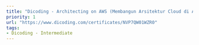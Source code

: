 ```yaml
---
title: "Dicoding - Architecting on AWS (Membangun Arsitektur Cloud di AWS)"
priority: 1
url: "https://www.dicoding.com/certificates/NVP7QW01WZR0"
tags:
- Dicoding - Intermediate
---
```

